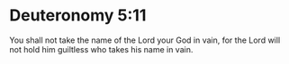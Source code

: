# Deuteronomy 5:11

You shall not take the name of the Lord your God in vain, for the Lord will not hold him guiltless who takes his name in vain.
